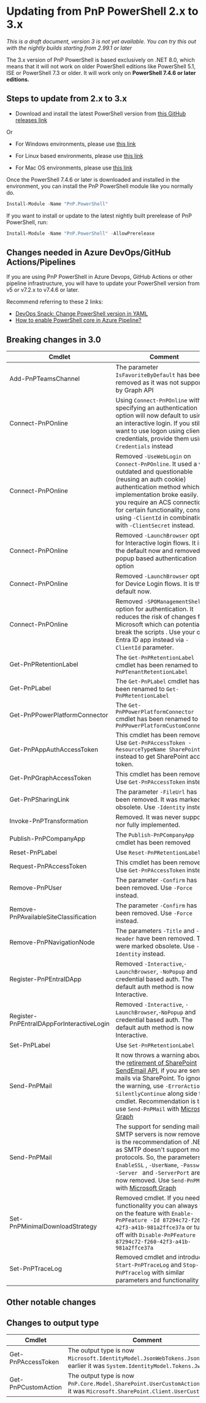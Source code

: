 # Updating from PnP PowerShell 2.x to 3.x

_This is a draft document, version 3 is not yet available. You can try this out with the nightly builds starting from 2.99.1 or later_

The 3.x version of PnP PowerShell is based exclusively on .NET 8.0, which means that it will not work on older PowerShell editions like PowerShell 5.1, ISE or PowerShell 7.3 or older. It will work only on **PowerShell 7.4.6 or later editions.**

## Steps to update from 2.x to 3.x

- Download and install the latest PowerShell version from [this GitHub releases link](https://aka.ms/powershell-release?tag=lts)

Or

- For Windows environments, please use [this link](https://learn.microsoft.com/en-us/powershell/scripting/install/installing-powershell-on-windows)

- For Linux based environments, please use [this link](https://learn.microsoft.com/en-us/powershell/scripting/install/installing-powershell-on-linux)

- For Mac OS environments, please use [this link](https://learn.microsoft.com/en-us/powershell/scripting/install/installing-powershell-on-macos)

Once the PowerShell 7.4.6 or later is downloaded and installed in the environment, you can install the PnP PowerShell module like you normally do.

```powershell
Install-Module -Name "PnP.PowerShell"
```

If you want to install or update to the latest nightly built prerelease of PnP PowerShell, run:

```powershell
Install-Module -Name "PnP.PowerShell" -AllowPrerelease
```

## Changes needed in Azure DevOps/GitHub Actions/Pipelines

If you are using PnP PowerShell in Azure Devops, GitHub Actions or other pipeline infrastructure, you will have to update your PowerShell version from v5 or v7.2.x to v7.4.6 or later.

Recommend referring to these 2 links:

- [DevOps Snack: Change PowerShell version in YAML](https://microsoft-bitools.blogspot.com/2021/02/devops-snack-change-powershell-version.html)
- [How to enable PowerShell core in Azure Pipeline?](https://theautomationcode.com/how-to-enable-powershell-core-in-azure-pipeline/)

## Breaking changes in 3.0

| **Cmdlet** | **Comment** |
| ----------- | ---------------------- |
| Add-PnPTeamsChannel | The parameter `IsFavoriteByDefault` has been removed as it was not supported by Graph API |
| Connect-PnPOnline | Using `Connect-PnPOnline` without specifying an authentication option will now default to using an interactive login. If you still want to use logon using client credentials, provide them using `-Credentials` instead |
| Connect-PnPOnline | Removed `-UseWebLogin` on `Connect-PnPOnline`. It used a very outdated and questionable (reusing an auth cookie) authentication method which implementation broke easily. If you require an ACS connection for certain functionality, consider using `-ClientId` in combination with `-ClientSecret` instead. |
| Connect-PnPOnline | Removed `-LaunchBrowser` option for Interactive login flows. It is the default now and removed the popup based authentication option |
| Connect-PnPOnline | Removed `-LaunchBrowser` option for Device Login flows. It is the default now. | 
| Connect-PnPOnline | Removed `-SPOManagementShell` option for authentication. It reduces the risk of changes from Microsoft which can potentially break the scripts . Use your own Entra ID app instead via `-ClientId` parameter. | 
| Get-PnPRetentionLabel | The `Get-PnPRetentionLabel` cmdlet has been renamed to `Get-PnPTenantRetentionLabel` |
| Get-PnPLabel | The `Get-PnPLabel` cmdlet has been renamed to `Get-PnPRetentionLabel` |
| Get-PnPPowerPlatformConnector | The `Get-PnPPowerPlatformConnector` cmdlet has been renamed to `Get-PnPPowerPlatformCustomConnector` |
| Get-PnPAppAuthAccessToken | This cmdlet has been removed. Use `Get-PnPAccessToken -ResourceTypeName SharePoint` instead to get SharePoint access token. |
| Get-PnPGraphAccessToken | This cmdlet has been removed. Use `Get-PnPAccessToken` instead. |
| Get-PnPSharingLink | The parameter `-FileUrl` has been removed. It was marked obsolete. Use `-Identity` instead. |
| Invoke-PnPTransformation | Removed. It was never supported nor fully implemented. |
| Publish-PnPCompanyApp | The `Publish-PnPCompanyApp` cmdlet has been removed |
| Reset-PnPLabel | Use `Reset-PnPRetentionLabel` |
| Request-PnPAccessToken | This cmdlet has been removed. Use `Get-PnPAccessToken` instead. |
| Remove-PnPUser | The parameter `-Confirm` has been removed. Use `-Force` instead. |
| Remove-PnPAvailableSiteClassification | The parameter `-Confirm` has been removed. Use `-Force` instead. |
| Remove-PnPNavigationNode | The parameters `-Title` and `-Header` have been removed. They were marked obsolete. Use `-Identity` instead. |
| Register-PnPEntraIDApp | Removed `-Interactive`,`-LaunchBrowser`, `-NoPopup` and credential based auth. The default auth method is now Interactive.|
| Register-PnPEntraIDAppForInteractiveLogin | Removed `-Interactive`, `-LaunchBrowser`,`-NoPopup` and credential based auth. The default auth method is now Interactive.|
| Set-PnPLabel | Use `Set-PnPRetentionLabel` |
| Send-PnPMail | It now throws a warning about the [retirement of SharePoint SendEmail API](https://devblogs.microsoft.com/microsoft365dev/retirement-of-the-sharepoint-sendemail-api/), if you are sending mails via SharePoint. To ignore the warning, use `-ErrorAction SilentlyContinue` along side the cmdlet. Recommendation is to use `Send-PnPMail` with [Microsoft Graph](https://pnp.github.io/powershell/cmdlets/Send-PnPMail.html#send-through-microsoft-graph) |
| Send-PnPMail | The support for sending mails via SMTP servers is now removed. It is the recommendation of .NET as SMTP doesn't support modern protocols. So, the parameters `-EnableSSL` , `-UserName`, `-Password`, `-Server ` and `-ServerPort` are now removed. Use `Send-PnPMail` with [Microsoft Graph](https://pnp.github.io/powershell/cmdlets/Send-PnPMail.html#send-through-microsoft-graph) |
| Set-PnPMinimalDownloadStrategy | Removed cmdlet. If you need the functionality you can always turn on the feature with `Enable-PnPFeature -Id 87294c72-f260-42f3-a41b-981a2ffce37a` or turn it off with `Disable-PnPFeature -Id 87294c72-f260-42f3-a41b-981a2ffce37a` |
| Set-PnPTraceLog | Removed cmdlet and introduced `Start-PnPTraceLog` and `Stop-PnPTracelog` with similar parameters and functionality |

## Other notable changes

## Changes to output type

| **Cmdlet** | **Comment** |
| ----------- | ---------------------- |
| Get-PnPAccessToken | The output type is now `Microsoft.IdentityModel.JsonWebTokens.JsonWebToken`, earlier it was `System.IdentityModel.Tokens.Jwt` |
| Get-PnPCustomAction| The output type is now `PnP.Core.Model.SharePoint.UserCustomAction`, earlier it was `Microsoft.SharePoint.Client.UserCustomAction` |
